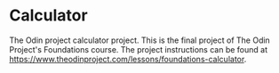 # Calculator
The Odin project calculator project.
This is the final project of The Odin Project's Foundations course. The project instructions can be found at https://www.theodinproject.com/lessons/foundations-calculator.

